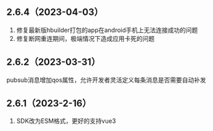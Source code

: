 ## 2.6.4（2023-04-03）
1. 修复最新版hbuilder打包的app在android手机上无法连接成功的问题
2. 修复断网重连期间，极端情况下造成应用卡死的问题
## 2.6.2（2023-03-31）
pubsub消息增加qos属性，允许开发者灵活定义每条消息是否需要自动补发
## 2.6.1（2023-2-16）
1. SDK改为ESM格式，更好的支持vue3
